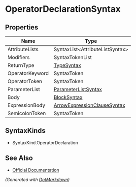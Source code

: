 # OperatorDeclarationSyntax

## Properties

| Name            | Type                                                          |
| --------------- | ------------------------------------------------------------- |
| AttributeLists  | SyntaxList\<AttributeListSyntax>                              |
| Modifiers       | SyntaxTokenList                                               |
| ReturnType      | [TypeSyntax](TypeSyntax.md)                                   |
| OperatorKeyword | SyntaxToken                                                   |
| OperatorToken   | SyntaxToken                                                   |
| ParameterList   | [ParameterListSyntax](ParameterListSyntax.md)                 |
| Body            | [BlockSyntax](BlockSyntax.md)                                 |
| ExpressionBody  | [ArrowExpressionClauseSyntax](ArrowExpressionClauseSyntax.md) |
| SemicolonToken  | SyntaxToken                                                   |

## SyntaxKinds

* SyntaxKind\.OperatorDeclaration

## See Also

* [Official Documentation](https://docs.microsoft.com/en-us/dotnet/api/microsoft.codeanalysis.csharp.syntax.operatordeclarationsyntax)


*\(Generated with [DotMarkdown](http://github.com/JosefPihrt/DotMarkdown)\)*